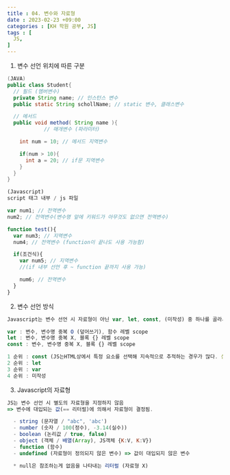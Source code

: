```yaml
---
title : 04. 변수와 자료형
date : 2023-02-23 +09:00
categories : [KH 학원 공부, JS]
tags : [
  JS,
]
---
```

<!-- ![](/assets/img/JS/aaaa.png){:style="border:1px solid #eaeaea; border-radius: 7px; padding: 0px;" } -->
<!-- ![](/assets/img/JS/layout50.png){:style="width:1000px" } -->

1) 변수 선언 위치에 따른 구분

```java
(JAVA)
public class Student{
  // 필드 (멤버변수)
  private String name; // 인스턴스 변수
  public static String schollName; // static 변수, 클래스변수

  // 메서드
  public void method( String name ){
            // 매개변수 (파라미터)

    int num = 10; // 메서드 지역변수

    if(num > 10){
      int a = 20; // if문 지역변수
    }
  }
}
```

```javascript
(Javascript) 
script 태그 내부 / js 파일

var num1; // 전역변수
num2; // 전역변수(변수명 앞에 키워드가 아무것도 없으면 전역변수)

function test(){
  var num3; // 지역변수
  num4; // 전역변수 (function이 끝나도 사용 가능함)

  if(조건식){
    var num5; // 지역변수
    //(if 내부 선언 후 ~ function 끝까지 사용 가능)

    num6; // 전역변수
  }
}
```

2) 변수 선언 방식

```javascript
Javascript는 변수 선언 시 자료형이 아닌 var, let, const, (미작성) 중 하나를 골라서 작성한다

var : 변수, 변수명 중복 O (덮어쓰기), 함수 레벨 scope
let : 변수, 변수명 중복 X, 블록 {} 레벨 scope
const : 변수, 변수명 중복 X, 블록 {} 레벨 scope

1 순위 : const (JS는HTML상에서 특정 요소를 선택해 지속적으로 추적하는 경우가 많다. 상수형 변수에 저장해 고정적으로 사용)
2 순위 : let
3 순위 : var
4 순위 : 미작성
```

3) Javascript의 자료형

```javascript
JS는 변수 선언 시 별도의 자료형을 지정하지 않음
=> 변수에 대입되는 값(== 리터럴)에 의해서 자료형이 결정됨.

  - string (문자열 / "abc", 'abc')
  - number (숫자 / 100(정수), -3.14(실수))
  - boolean (논리값 / true, false)
  - object (객체 / 배열(Array), JS객체 {K:V, K:V})
  - function (함수)
  - undefined (자료형이 정의되지 않은 변수) => 값이 대입되지 않은 변수

  * null은 참조하는게 없음을 나타내는 리터럴 (자료형 X)
```
